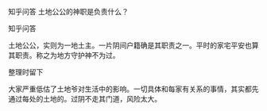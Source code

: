  
 知乎问答 土地公公的神职是负责什么？ 
 
 
 
 
 
 知乎问答 
 
 

 

 土地公公，实则为一地土主。一片阴间户籍确是其职责之一。平时的家宅平安也算其职责。称之为地方守护神不为过。

 整理时留下 

 大家严重低估了土地爷对生活中的影响。一切具体和每家有关系的事情，其实都先通过每处的土地的。过阴不走其门道，风险太大。 